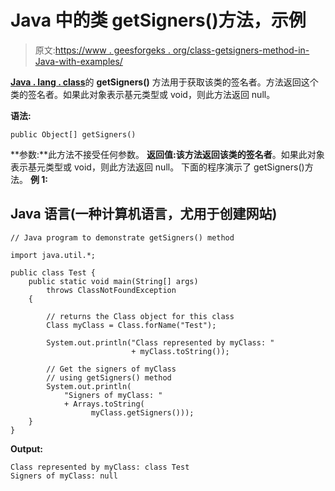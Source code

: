 # Java 中的类 getSigners()方法，示例

> 原文:[https://www . geesforgeks . org/class-getsigners-method-in-Java-with-examples/](https://www.geeksforgeeks.org/class-getsigners-method-in-java-with-examples/)

[**Java . lang . class**](https://www.geeksforgeeks.org/java-lang-class-class-java-set-1/)的 **getSigners()** 方法用于获取该类的签名者。方法返回这个类的签名者。如果此对象表示基元类型或 void，则此方法返回 null。

**语法:**

```
public Object[] getSigners()
```

**参数:**此方法不接受任何参数。
**返回值:**该方法返回该类的**签名者**。如果此对象表示基元类型或 void，则此方法返回 null。
下面的程序演示了 getSigners()方法。
**例 1:**

## Java 语言(一种计算机语言，尤用于创建网站)

```
// Java program to demonstrate getSigners() method

import java.util.*;

public class Test {
    public static void main(String[] args)
        throws ClassNotFoundException
    {

        // returns the Class object for this class
        Class myClass = Class.forName("Test");

        System.out.println("Class represented by myClass: "
                           + myClass.toString());

        // Get the signers of myClass
        // using getSigners() method
        System.out.println(
            "Signers of myClass: "
            + Arrays.toString(
                  myClass.getSigners()));
    }
}
```

**Output:** 

```
Class represented by myClass: class Test
Signers of myClass: null
```